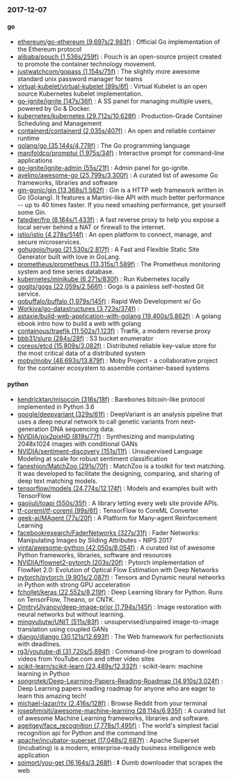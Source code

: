 ### 2017-12-07

#### go
* [ethereum/go-ethereum (9,697s/2,983f)](https://github.com/ethereum/go-ethereum) : Official Go implementation of the Ethereum protocol
* [alibaba/pouch (1,536s/259f)](https://github.com/alibaba/pouch) : Pouch is an open-source project created to promote the container technology movement.
* [justwatchcom/gopass (1,154s/75f)](https://github.com/justwatchcom/gopass) : The slightly more awesome standard unix password manager for teams
* [virtual-kubelet/virtual-kubelet (89s/6f)](https://github.com/virtual-kubelet/virtual-kubelet) : Virtual Kubelet is an open source Kubernetes kubelet implementation.
* [go-ignite/ignite (147s/36f)](https://github.com/go-ignite/ignite) : A SS panel for managing multiple users, powered by Go & Docker.
* [kubernetes/kubernetes (29,712s/10,628f)](https://github.com/kubernetes/kubernetes) : Production-Grade Container Scheduling and Management
* [containerd/containerd (2,035s/407f)](https://github.com/containerd/containerd) : An open and reliable container runtime
* [golang/go (35,144s/4,778f)](https://github.com/golang/go) : The Go programming language
* [manifoldco/promptui (1,975s/34f)](https://github.com/manifoldco/promptui) : Interactive prompt for command-line applications
* [go-ignite/ignite-admin (55s/21f)](https://github.com/go-ignite/ignite-admin) : Admin panel for go-ignite.
* [avelino/awesome-go (25,799s/3,300f)](https://github.com/avelino/awesome-go) : A curated list of awesome Go frameworks, libraries and software
* [gin-gonic/gin (13,368s/1,562f)](https://github.com/gin-gonic/gin) : Gin is a HTTP web framework written in Go (Golang). It features a Martini-like API with much better performance -- up to 40 times faster. If you need smashing performance, get yourself some Gin.
* [fatedier/frp (8,184s/1,433f)](https://github.com/fatedier/frp) : A fast reverse proxy to help you expose a local server behind a NAT or firewall to the internet.
* [istio/istio (4,278s/514f)](https://github.com/istio/istio) : An open platform to connect, manage, and secure microservices.
* [gohugoio/hugo (21,530s/2,817f)](https://github.com/gohugoio/hugo) : A Fast and Flexible Static Site Generator built with love in GoLang.
* [prometheus/prometheus (13,315s/1,589f)](https://github.com/prometheus/prometheus) : The Prometheus monitoring system and time series database.
* [kubernetes/minikube (6,271s/830f)](https://github.com/kubernetes/minikube) : Run Kubernetes locally
* [gogits/gogs (22,059s/2,566f)](https://github.com/gogits/gogs) : Gogs is a painless self-hosted Git service.
* [gobuffalo/buffalo (1,979s/145f)](https://github.com/gobuffalo/buffalo) : Rapid Web Development w/ Go
* [Workiva/go-datastructures (3,723s/374f)](https://github.com/Workiva/go-datastructures) : 
* [astaxie/build-web-application-with-golang (19,400s/5,862f)](https://github.com/astaxie/build-web-application-with-golang) : A golang ebook intro how to build a web with golang
* [containous/traefik (11,502s/1,123f)](https://github.com/containous/traefik) : Træfik, a modern reverse proxy
* [bbb31/slurp (284s/28f)](https://github.com/bbb31/slurp) : S3 bucket enumerator
* [coreos/etcd (15,809s/3,082f)](https://github.com/coreos/etcd) : Distributed reliable key-value store for the most critical data of a distributed system
* [moby/moby (46,693s/13,879f)](https://github.com/moby/moby) : Moby Project - a collaborative project for the container ecosystem to assemble container-based systems

#### python
* [kendricktan/misocoin (316s/18f)](https://github.com/kendricktan/misocoin) : Barebones bitcoin-like protocol implemented in Python 3.6
* [google/deepvariant (329s/61f)](https://github.com/google/deepvariant) : DeepVariant is an analysis pipeline that uses a deep neural network to call genetic variants from next-generation DNA sequencing data.
* [NVIDIA/pix2pixHD (819s/77f)](https://github.com/NVIDIA/pix2pixHD) : Synthesizing and manipulating 2048x1024 images with conditional GANs
* [NVIDIA/sentiment-discovery (151s/11f)](https://github.com/NVIDIA/sentiment-discovery) : Unsupervised Language Modeling at scale for robust sentiment classification
* [faneshion/MatchZoo (291s/70f)](https://github.com/faneshion/MatchZoo) : MatchZoo is a toolkit for text matching. It was developed to facilitate the designing, comparing, and sharing of deep text matching models.
* [tensorflow/models (24,774s/12,174f)](https://github.com/tensorflow/models) : Models and examples built with TensorFlow
* [gaojiuli/toapi (550s/35f)](https://github.com/gaojiuli/toapi) : A library letting every web site provide APIs.
* [tf-coreml/tf-coreml (99s/6f)](https://github.com/tf-coreml/tf-coreml) : TensorFlow to CoreML Converter
* [geek-ai/MAgent (77s/20f)](https://github.com/geek-ai/MAgent) : A Platform for Many-agent Reinforcement Learning
* [facebookresearch/FaderNetworks (327s/31f)](https://github.com/facebookresearch/FaderNetworks) : Fader Networks: Manipulating Images by Sliding Attributes - NIPS 2017
* [vinta/awesome-python (42,050s/8,054f)](https://github.com/vinta/awesome-python) : A curated list of awesome Python frameworks, libraries, software and resources
* [NVIDIA/flownet2-pytorch (203s/20f)](https://github.com/NVIDIA/flownet2-pytorch) : Pytorch implementation of FlowNet 2.0: Evolution of Optical Flow Estimation with Deep Networks
* [pytorch/pytorch (9,901s/2,087f)](https://github.com/pytorch/pytorch) : Tensors and Dynamic neural networks in Python with strong GPU acceleration
* [fchollet/keras (22,552s/8,219f)](https://github.com/fchollet/keras) : Deep Learning library for Python. Runs on TensorFlow, Theano, or CNTK.
* [DmitryUlyanov/deep-image-prior (1,794s/145f)](https://github.com/DmitryUlyanov/deep-image-prior) : Image restoration with neural networks but without learning.
* [mingyuliutw/UNIT (511s/83f)](https://github.com/mingyuliutw/UNIT) : unsupervised/unpaired image-to-image translation using coupled GANs
* [django/django (30,121s/12,693f)](https://github.com/django/django) : The Web framework for perfectionists with deadlines.
* [rg3/youtube-dl (31,720s/5,894f)](https://github.com/rg3/youtube-dl) : Command-line program to download videos from YouTube.com and other video sites
* [scikit-learn/scikit-learn (23,489s/12,332f)](https://github.com/scikit-learn/scikit-learn) : scikit-learn: machine learning in Python
* [songrotek/Deep-Learning-Papers-Reading-Roadmap (14,910s/3,024f)](https://github.com/songrotek/Deep-Learning-Papers-Reading-Roadmap) : Deep Learning papers reading roadmap for anyone who are eager to learn this amazing tech!
* [michael-lazar/rtv (2,416s/128f)](https://github.com/michael-lazar/rtv) : Browse Reddit from your terminal
* [josephmisiti/awesome-machine-learning (28,114s/6,935f)](https://github.com/josephmisiti/awesome-machine-learning) : A curated list of awesome Machine Learning frameworks, libraries and software.
* [ageitgey/face_recognition (7,778s/1,495f)](https://github.com/ageitgey/face_recognition) : The world's simplest facial recognition api for Python and the command line
* [apache/incubator-superset (17,048s/2,687f)](https://github.com/apache/incubator-superset) : Apache Superset (incubating) is a modern, enterprise-ready business intelligence web application
* [soimort/you-get (16,164s/3,268f)](https://github.com/soimort/you-get) : ⏬ Dumb downloader that scrapes the web
